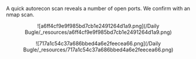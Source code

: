 A quick autorecon scan reveals a number of open ports. We confirm with an nmap scan.

<center>

![a6ff4cf9e9f985bd7cb1e2491264d1a9.png](/Daily Bugle/_resources/a6ff4cf9e9f985bd7cb1e2491264d1a9.png)

![717a1c54c37a686bbed4a6e2feecea66.png](/Daily Bugle/_resources/717a1c54c37a686bbed4a6e2feecea66.png)

</center>